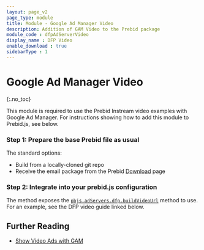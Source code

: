 ```yaml
---
layout: page_v2
page_type: module
title: Module - Google Ad Manager Video
description: Addition of GAM Video to the Prebid package
module_code : dfpAdServerVideo
display_name : DFP Video
enable_download : true
sidebarType : 1
---
```




# Google Ad Manager Video
{:.no_toc}

This module is required to use the Prebid Instream video examples with Google Ad Manager. For instructions showing how to add this module to Prebid.js, see below.

### Step 1:  Prepare the base Prebid file as usual

The standard options:

- Build from a locally-cloned git repo
- Receive the email package from the Prebid [Download](/download.html) page

### Step 2: Integrate into your prebid.js configuration

The method exposes the [`pbjs.adServers.dfp.buildVideoUrl`]({{site.baseurl}}/dev-docs/publisher-api-reference/adServers.dfp.buildVideoUrl.html) method to use. For an example, see the DFP video guide linked below.

## Further Reading

+ [Show Video Ads with GAM](/dev-docs/show-video-with-a-dfp-video-tag.html)

